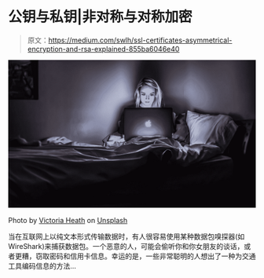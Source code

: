# 公钥与私钥|非对称与对称加密

> 原文：<https://medium.com/swlh/ssl-certificates-asymmetrical-encryption-and-rsa-explained-855ba6046e40>

![](img/d07e67be7e1547dedef186c48563b315.png)

Photo by [Victoria Heath](https://unsplash.com/@vheath?utm_source=medium&utm_medium=referral) on [Unsplash](https://unsplash.com?utm_source=medium&utm_medium=referral)

当在互联网上以纯文本形式传输数据时，有人很容易使用某种数据包嗅探器(如 WireShark)来捕获数据包。一个恶意的人，可能会偷听你和你女朋友的谈话，或者更糟，窃取密码和信用卡信息。幸运的是，一些非常聪明的人想出了一种为交通工具编码信息的方法…